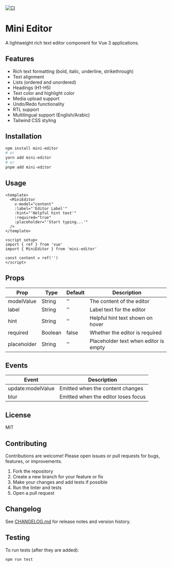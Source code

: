 [![CI](https://github.com/heba28/mini-editor/actions/workflows/ci.yml/badge.svg)](https://github.com/heba28/mini-editor/actions)

# Mini Editor

A lightweight rich text editor component for Vue 3 applications.

## Features

- Rich text formatting (bold, italic, underline, strikethrough)
- Text alignment
- Lists (ordered and unordered)
- Headings (H1-H5)
- Text color and highlight color
- Media upload support
- Undo/Redo functionality
- RTL support
- Multilingual support (English/Arabic)
- Tailwind CSS styling

## Installation

```bash
npm install mini-editor
# or
yarn add mini-editor
# or
pnpm add mini-editor
```

## Usage

```vue
<template>
  <MiniEditor
    v-model="content"
    :label="'Editor Label'"
    :hint="'Helpful hint text'"
    :required="true"
    :placeholder="'Start typing...'"
  />
</template>

<script setup>
import { ref } from 'vue'
import { MiniEditor } from 'mini-editor'

const content = ref('')
</script>
```

## Props

| Prop | Type | Default | Description |
|------|------|---------|-------------|
| modelValue | String | '' | The content of the editor |
| label | String | '' | Label text for the editor |
| hint | String | '' | Helpful hint text shown on hover |
| required | Boolean | false | Whether the editor is required |
| placeholder | String | '' | Placeholder text when editor is empty |

## Events

| Event | Description |
|-------|-------------|
| update:modelValue | Emitted when the content changes |
| blur | Emitted when the editor loses focus |

## License

MIT 

## Contributing

Contributions are welcome! Please open issues or pull requests for bugs, features, or improvements.

1. Fork the repository
2. Create a new branch for your feature or fix
3. Make your changes and add tests if possible
4. Run the linter and tests
5. Open a pull request

## Changelog

See [CHANGELOG.md](./CHANGELOG.md) for release notes and version history.

## Testing

To run tests (after they are added):

```bash
npm run test
``` 

